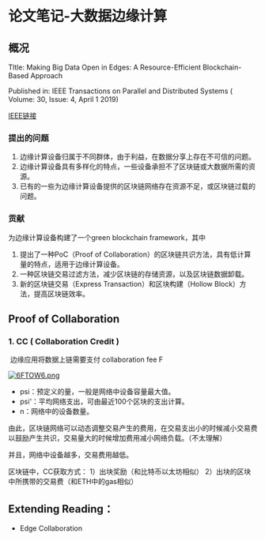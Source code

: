 # 论文笔记-大数据边缘计算

## 概况

Tltle: Making Big Data Open in Edges: A Resource-Efficient Blockchain-Based Approach

Published in: IEEE Transactions on Parallel and Distributed Systems ( Volume: 30, Issue: 4, April 1 2019) 

[IEEE链接](https://ieeexplore.ieee.org/document/8469010)

### 提出的问题

1. 边缘计算设备归属于不同群体，由于利益，在数据分享上存在不可信的问题。
2. 边缘计算设备具有多样化的特点，一些设备承担不了区块链或大数据所需的资源。
3. 已有的一些为边缘计算设备提供的区块链网络存在资源不足，或区块链过载的问题。

### 贡献

为边缘计算设备构建了一个green blockchain framework，其中

1. 提出了一种PoC（Proof of Collaboration）的区块链共识方法，具有低计算量的特点，适用于边缘计算设备。
2. 一种区块链交易过滤方法，减少区块链的存储资源，以及区块链数据卸载。
3. 新的区块链交易（Express Transaction）和区块构建（Hollow Block）方法，提高区块链效率。

## Proof of Collaboration

### 1. CC ( Collaboration Credit )

​	边缘应用将数据上链需要支付 collaboration fee F

[![6FTOW6.png](https://s3.ax1x.com/2021/03/02/6FTOW6.png)](https://imgtu.com/i/6FTOW6)

- psi：预定义的量，一般是网络中设备容量最大值。
- psi'：平均网络支出，可由最近100个区块的支出计算。
- n：网络中的设备数量。

由此，区块链网络可以动态调整交易产生的费用，在交易支出小的时候减小交易费以鼓励产生共识，交易量大的时候增加费用减小网络负载。（不太理解）

并且，网络中设备越多，交易费用越低。

区块链中，CC获取方式： 1）出块奖励（和比特币以太坊相似） 2）出块的区块中所携带的交易费（和ETH中的gas相似）



## Extending Reading：

- Edge Collaboration

